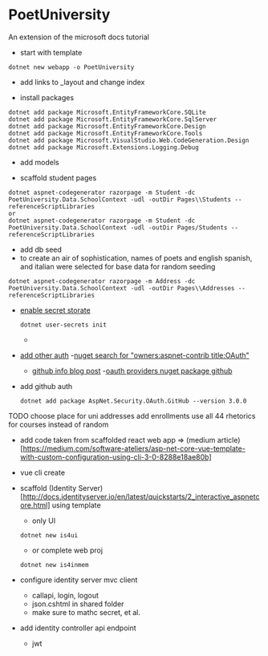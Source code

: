 # PoetUniversity
An extension of the microsoft docs tutorial

- start with template

```
dotnet new webapp -o PoetUniversity
```

- add links to _layout and change index

- install packages 

```
dotnet add package Microsoft.EntityFrameworkCore.SQLite
dotnet add package Microsoft.EntityFrameworkCore.SqlServer
dotnet add package Microsoft.EntityFrameworkCore.Design
dotnet add package Microsoft.EntityFrameworkCore.Tools
dotnet add package Microsoft.VisualStudio.Web.CodeGeneration.Design
dotnet add package Microsoft.Extensions.Logging.Debug
```

- add models

- scaffold student pages

```
dotnet aspnet-codegenerator razorpage -m Student -dc PoetUniversity.Data.SchoolContext -udl -outDir Pages\\Students --referenceScriptLibraries
or
dotnet aspnet-codegenerator razorpage -m Student -dc PoetUniversity.Data.SchoolContext -udl -outDir Pages/Students --referenceScriptLibraries
```

- add db seed
- to create an air of sophistication, names of poets and english spanish, and italian were selected for base data for random seeding

```
dotnet aspnet-codegenerator razorpage -m Address -dc PoetUniversity.Data.SchoolContext -udl -outDir Pages\\Addresses --referenceScriptLibraries
```

- [enable secret storate](https://docs.microsoft.com/en-us/aspnet/core/security/app-secrets?view=aspnetcore-3.1&tabs=windows#enable-secret-storage)
    ```
    dotnet user-secrets init
    ```
    - 

- [add other auth](https://docs.microsoft.com/en-us/aspnet/core/security/authentication/social/other-logins?view=aspnetcore-3.1)
    -[nuget search for "owners:aspnet-contrib title:OAuth"](https://www.nuget.org/packages?q=owners%3Aaspnet-contrib+title%3AOAuth)
    - [github info blog post](https://www.jerriepelser.com/blog/authenticate-oauth-aspnet-core-2/)
    -[oauth providers nuget package github](https://github.com/aspnet-contrib/AspNet.Security.OAuth.Providers)

- add github auth
    ```
    dotnet add package AspNet.Security.OAuth.GitHub --version 3.0.0
    ```


TODO
choose place for uni addresses
add enrollments
use all 44 rhetorics for courses instead of random

- add code taken from scaffolded react web app => (medium article)[https://medium.com/software-ateliers/asp-net-core-vue-template-with-custom-configuration-using-cli-3-0-8288e18ae80b]

- vue cli create

- scaffold (Identity Server)[http://docs.identityserver.io/en/latest/quickstarts/2_interactive_aspnetcore.html] using template
  - only UI
  ```
  dotnet new is4ui
  ```
  - or complete web proj
  ```
  dotnet new is4inmem
  ```

- configure identity server mvc client
  - callapi, login, logout
  - json.cshtml in shared folder
  - make sure to mathc secret, et al.

- add identity controller api endpoint
  - jwt 